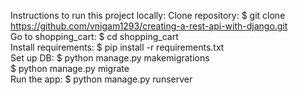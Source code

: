 Instructions to run this project locally:
Clone repository:
$ git clone https://github.com/vnigam1293/creating-a-rest-api-with-django.git  
Go to shopping_cart:
$ cd shopping_cart   
Install requirements:
$ pip install -r requirements.txt  
Set up DB:
$ python manage.py makemigrations   
$ python manage.py migrate   
Run the app:
$ python manage.py runserver 
